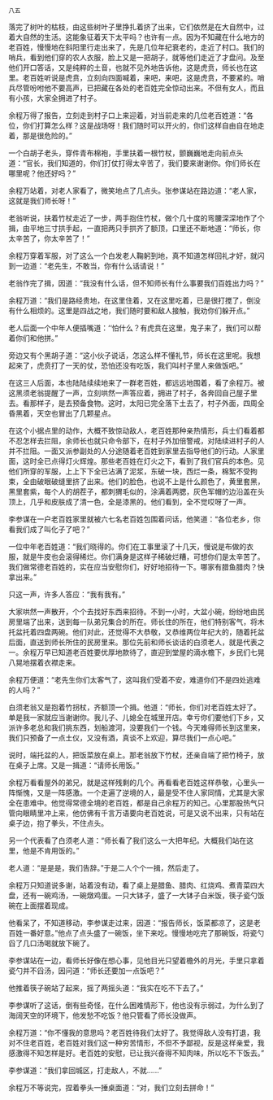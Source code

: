     八五 

   落完了树叶的枯枝，由这些树叶子里挣扎着挤了出来，它们依然是在大自然中，过着大自然的生活。这能象征着天下太平吗？也许有一点。因为不知藏在什么地方的老百姓，慢慢地在斜阳里行走出来了，先是几位年纪衰老的，走近了村口。我们的哨兵，看到他们穿的农人衣服，脸上又是一把胡子，就等他们走近了才盘问。及至他们开口答话，又是纯粹的土音，也就不见外地告诉他，这是虎贲，师长也在这里。老百姓听说是虎贲，立刻向四面喊着，来吧，来吧，这是虎贲，不要紧的。哨兵尽管吩咐他不要高声，已把藏在各处的老百姓完全惊动出来。不但有女人，而且有小孩，大家全拥进了村子。

   余程万得了报告，立刻走到村子口上来迎着，对当前走来的几位老百姓道：“各位，你们打算怎么样？这是战场呀！我们随时可以开火的，你们这样自由自在地走着，那是很危险的。”

   一个白胡子老头，穿件青布棉袍，手里扶着一根竹杖，颤巍巍地走向前点头道：“官长，我们知道的，你们打仗打得太辛苦了，我们要来谢谢你。你们师长在哪里呢？他还好吗？”

   余程万站着，对老人家看了，微笑地点了几点头。张参谋站在路边道：“老人家，这就是我们师长呀！”

   老翁听说，扶着竹杖走近了一步，两手抱住竹杖，做个几十度的弯腰深深地作了个揖，由平地三寸拱手起，一直把两只手拱齐了额顶，口里还不断地道：“师长，你太辛苦了，你太辛苦了！”

   余程万穿着军服，对了这么一个白发老人鞠躬到地，真不知道怎样回礼才好，就闪到一边道：“老先生，不敢当，你有什么话请说！”

   老翁作完了揖，因道：“我没有什么话，但不知师长有什么事要我们百姓出力吗？”

   余程万道：“我们是路经贵地，在这里住着，又在这里吃着，已是很打搅了，倒没有什么相烦的。这里是四战之地，我们随时要和敌人接触，我劝你们躲开点。”

   老人后面一个中年人便插嘴道：‘‘怕什么？有虎贲在这里，鬼子来了，我们可以帮着你们和他拼。”

   旁边又有个黑胡子道：“这小伙子说话，怎这么样不懂礼节，师长在这里呢。我想起来了，虎贲打了一天的仗，恐怕还没有吃饭，我们叫村子里人来做饭吧。”

   在这三人后面，本也陆陆续续地来了一群老百姓，都远远地围着，看了余程万。被这黑须老翁提醒了一声，立刻哄然一声答应着，拥进了村子，各奔回自己屋子里去。看那样子，是去预备食物。这时，太阳已完全落下土去了，村子外面，四周全昏黑着，天空也冒出了几颗星点。

   在这个小据点里的动作，大概不致惊动敌人，老百姓那种亲热情形，兵士们看着都不忍怎样去拦阻，余师长也就只命令部下，在村子外加倍警戒，对陆续进村子的人并不拦阻。一面又派参副处的人分途随着老百姓到家里去指导他们的行动。人家里面，这时全已点得灯火辉煌。那些老百姓在灯火之下，看到了我们官兵的本色。见他们所穿的军服，上上下下全已沾满了泥浆，东破一块，西烂一条，棉絮不受拘束，全由破眼破缝里挤了出来。他们的脸色，也说不上是什么颜色了，黄里套黑，黑里套紫，每个人的胡茬子，都刺猬毛似的，涂满着两腮，灰色军帽的边沿盖在头顶上，几乎和皮肤成了清一色，全是漆黑的。他们看到，全不觉哎呀了一声。

   李参谋在一户老百姓家里就被六七名老百姓包围着问话，他笑道：“各位老乡，你看我们成了叫化子了吧？”

   一位中年老百姓道：“我们晓得的。你们在工事里滚了十几天，慢说是布做的衣服，就是牛皮也会滚得稀烂。你们满身是这样子稀破烂糟，可想你们是太辛苦了。我们做常德老百姓的，实在应当安慰你们，好好地招待一下。哪家有腊鱼腊肉？快拿出来。”

   只这一声，许多人答应：“我有我有。”

   大家哄然一声散开，个个去找好东西来招待。不到一小时，大盆小碗，纷纷地由民房里端了出来，送到每一队弟兄集合的所在。师长住的所在，他们特别客气，将木托盆托着四盘两碗。他们对此，还觉得不大恭敬，又恭维两位年纪大的，随着托盆后面，直送到师长所住的民房里来。那位先前和师长谈话的白须老人，就是代表之一。余程万早已知道老百姓要优厚地款待了，直迎到堂屋的滴水檐下，乡民们七晃八晃地摆着衣襟走来。

   余程万便道：“老先生你们太客气了，这叫我们受着不安，难道你们不是四处逃难的人吗？”

   白须老翁又是抱着竹拐杖，齐额顶一个揖。他道：“师长，你们对老百姓太好了。单是我一家就应当谢谢你。我儿子、儿媳全在城里开店。幸亏你们要他们下乡，又派许多老总和我们挑东西，划船渡河，没要我们一个钱。今天难得师长到这里来，我们只预备了一点土仪，又没有酒，真谈不上欢迎，算尽我们一点心吧。”

   说时，端托盆的人，把饭菜放在桌上。那老翁放下竹杖，还亲自端了把竹椅子，放在桌子上席。又是一揖道：“请师长用饭。”

   余程万看看屋外的弟兄，就是这样残剩的几个。再看看老百姓这样恭敬，心里头一阵惭愧，又是一阵感激。一个走遍了逆境的人，最是受不住人家同情，尤其是大家全在患难中。他觉得常德全境的老百姓，都是自己余程万的知己。心里那股热气只管向眼睛里冲上来，他仿佛有千言万语要向老百姓说，可是又说不出来，只有站在桌子边，抱了拳头，不住点头。

   另一个代表看了白须老人道：“师长看了我们这么一大把年纪。大概我们站在这里，他是不肯用饭的。”

   老人道：“是是是，我们告辞。”于是二人个个一揖，然后走了。

   余程万只知道说多谢，站着没有动，看了桌上是腊鱼、腊肉、红烧鸡、煮青菜四大盘，还有一碗鸡汤，一碗燉鸡蛋。一只大钵子，盛了一大钵子白米饭，筷子瓷勺饭碗在上面摆着现成。

   他看呆了，不知道移动，李参谋走过来，因道：“报告师长，饭菜都凉了，这是老百姓一番好意。”他点了点头盛了一碗饭，坐下来吃。慢慢地吃完了那碗饭，将瓷勺舀了几口汤喝就放下碗了。

   李参谋站在一边，看师长好像在想心事，见他目光只望着檐外的月光，手里只拿着瓷勺并不舀汤，因问道：“师长还要加一点饭吧？”

   他推着筷子碗站了起来，摇了两摇头道：“我实在吃不下去了。”

   李参谋听了这话，倒有些奇怪，在什么困难情形下，他也没有示弱过，为什么到了海阔天空的环境下，他发愁不吃饭？他只管看了师长没做声。

   余程万道：“你不懂我的意思吗？老百姓待我们太好了。我觉得敌人没有打退，我对不住老百姓，老百姓对我们这一种穷苦情形，不但不予鄙视，反是这样亲爱，我感激得不知怎样是好。老百姓的安慰，已让我兴奋得不知肉味，所以吃不下饭去。”

   李参谋道：“我们拿回城区，打走敌人，不就……”

   余程万不等说完，捏着拳头一捶桌面道：“对，我们立刻去拼命！”

